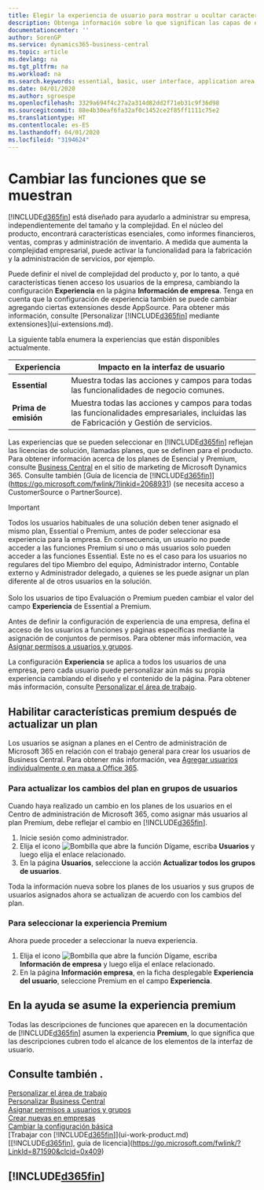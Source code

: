 ```yaml
---
title: Elegir la experiencia de usuario para mostrar u ocultar características avanzadas | Documentos de Microsoft
description: Obtenga información sobre lo que significan las capas de experiencia de usuario Esencial y Premium para la interfaz de usuario, las áreas de aplicación y su empresa.
documentationcenter: ''
author: SorenGP
ms.service: dynamics365-business-central
ms.topic: article
ms.devlang: na
ms.tgt_pltfrm: na
ms.workload: na
ms.search.keywords: essential, basic, user interface, application area, experience
ms.date: 04/01/2020
ms.author: sgroespe
ms.openlocfilehash: 3329a694f4c27a2a314d82dd2f71eb31c9f36d98
ms.sourcegitcommit: 88e4b30eaf6fa32af0c1452ce2f85ff1111c75e2
ms.translationtype: HT
ms.contentlocale: es-ES
ms.lasthandoff: 04/01/2020
ms.locfileid: "3194624"
---
```

# <a name="change-which-features-are-displayed"></a>Cambiar las funciones que se muestran
[!INCLUDE[d365fin](includes/d365fin_md.md)] está diseñado para ayudarlo a administrar su empresa, independientemente del tamaño y la complejidad. En el núcleo del producto, encontrará características esenciales, como informes financieros, ventas, compras y administración de inventario. A medida que aumenta la complejidad empresarial, puede activar la funcionalidad para la fabricación y la administración de servicios, por ejemplo.

Puede definir el nivel de complejidad del producto y, por lo tanto, a qué características tienen acceso los usuarios de la empresa, cambiando la configuración **Experiencia** en la página **Información de empresa**. Tenga en cuenta que la configuración de experiencia también se puede cambiar agregando ciertas extensiones desde AppSource. Para obtener más información, consulte [Personalizar [!INCLUDE[d365fin](includes/d365fin_md.md)] mediante extensiones](ui-extensions.md).

La siguiente tabla enumera la experiencias que están disponibles actualmente.

| Experiencia | Impacto en la interfaz de usuario |
| --- | --- |
| **Essential** |Muestra todas las acciones y campos para todas las funcionalidades de negocio comunes.|
| **Prima de emisión** |Muestra todas las acciones y campos para todas las funcionalidades empresariales, incluidas las de Fabricación y Gestión de servicios.|

Las experiencias que se pueden seleccionar en [!INCLUDE[d365fin](includes/d365fin_md.md)] reflejan las licencias de solución, llamadas planes, que se definen para el producto. Para obtener información acerca de los planes de Esencial y Premium, consulte [Business Central](https://go.microsoft.com/fwlink/?linkid=870242) en el sitio de marketing de Microsoft Dynamics 365. Consulte también [Guía de licencia de [!INCLUDE[d365fin](includes/d365fin_md.md)]](https://go.microsoft.com/fwlink/?linkid=2068931) (se necesita acceso a CustomerSource o PartnerSource).

> [!IMPORTANT]  
> Todos los usuarios habituales de una solución deben tener asignado el mismo plan, Essential o Premium, antes de poder seleccionar esa experiencia para la empresa. En consecuencia, un usuario no puede acceder a las funciones Premium si uno o más usuarios solo pueden acceder a las funciones Essential. Este no es el caso para los usuarios no regulares del tipo Miembro del equipo, Administrador interno, Contable externo y Administrador delegado, a quienes se les puede asignar un plan diferente al de otros usuarios en la solución.<br /><br /> Solo los usuarios de tipo Evaluación o Premium pueden cambiar el valor del campo **Experiencia** de Essential a Premium.

Antes de definir la configuración de experiencia de una empresa, defina el acceso de los usuarios a funciones y páginas específicas mediante la asignación de conjuntos de permisos. Para obtener más información, vea [Asignar permisos a usuarios y grupos](ui-define-granular-permissions.md).

La configuración **Experiencia** se aplica a todos los usuarios de una empresa, pero cada usuario puede personalizar aún más su propia experiencia cambiando el diseño y el contenido de la página. Para obtener más información, consulte [Personalizar el área de trabajo](ui-personalization-user.md).

## <a name="enabling-premium-features-after-upgrading-a-plan"></a>Habilitar características premium después de actualizar un plan
Los usuarios se asignan a planes en el Centro de administración de Microsoft 365 en relación con el trabajo general para crear los usuarios de Business Central. Para obtener más información, vea [Agregar usuarios individualmente o en masa a Office 365](https://support.office.com/article/Add-users-to-Office-365-for-business-435ccec3-09dd-4587-9ebd-2f3cad6bc2bc).

### <a name="to-update-plan-changes-in-users-groups"></a>Para actualizar los cambios del plan en grupos de usuarios
Cuando haya realizado un cambio en los planes de los usuarios en el Centro de administración de Microsoft 365, como asignar más usuarios al plan Premium, debe reflejar el cambio en [!INCLUDE[d365fin](includes/d365fin_md.md)].

1. Inicie sesión como administrador.
2. Elija el icono ![Bombilla que abre la función Dígame](media/ui-search/search_small.png "Dígame qué desea hacer"), escriba **Usuarios** y luego elija el enlace relacionado.
3. En la página **Usuarios**, seleccione la acción **Actualizar todos los grupos de usuarios**.

Toda la información nueva sobre los planes de los usuarios y sus grupos de usuarios asignados ahora se actualizan de acuerdo con los cambios del plan.

### <a name="to-select-the-premium-experience"></a>Para seleccionar la experiencia Premium
Ahora puede proceder a seleccionar la nueva experiencia.
1. Elija el icono ![Bombilla que abre la función Dígame](media/ui-search/search_small.png "Dígame qué desea hacer"), escriba **Información de empresa** y luego elija el enlace relacionado.
2. En la página **Información empresa**, en la ficha desplegable **Experiencia del usuario**, seleccione Premium en el campo **Experiencia**.

## <a name="help-assumes-premium-experience"></a>En la ayuda se asume la experiencia premium
Todas las descripciones de funciones que aparecen en la documentación de [!INCLUDE[d365fin](includes/d365fin_md.md)] asumen la experiencia **Premium**, lo que significa que las descripciones cubren todo el alcance de los elementos de la interfaz de usuario.

## <a name="see-also"></a>Consulte también .
[Personalizar el área de trabajo](ui-personalization-user.md)  
[Personalizar Business Central](ui-customizing-overview.md)  
[Asignar permisos a usuarios y grupos](ui-define-granular-permissions.md)  
[Crear nuevas en empresas](about-new-company.md)  
[Cambiar la configuración básica](ui-change-basic-settings.md)  
[Trabajar con [!INCLUDE[d365fin](includes/d365fin_md.md)]](ui-work-product.md)  
[[!INCLUDE[d365fin](includes/d365fin_md.md)], guía de licencia](https://go.microsoft.com/fwlink/?LinkId=871590&clcid=0x409)

## [!INCLUDE[d365fin](includes/free_trial_md.md)]  
